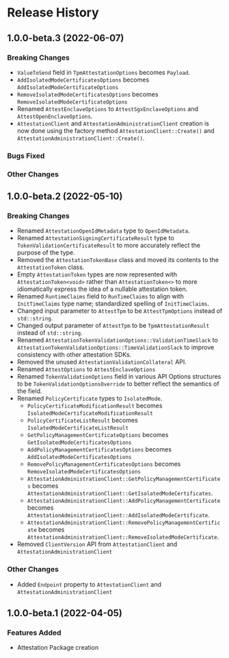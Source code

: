 # Release History

## 1.0.0-beta.3 (2022-06-07)

### Breaking Changes
- `ValueToSend` field in `TpmAttestationOptions` becomes `Payload`.
- `AddIsolatedModeCertificatesOptions` becomes `AddIsolatedModeCertificateOptions`
- `RemoveIsolatedModeCertificatesOptions` becomes `RemoveIsolatedModeCertificateOptions`
- Renamed `AttestEnclaveOptions` to `AttestSgxEnclaveOptions` and `AttestOpenEnclaveOptions`.
- `AttestationClient` and `AttestationAdministrationClient` creation is now done using the factory method `AttestationClient::Create()` and `AttestationAdministrationClient::Create()`. 

### Bugs Fixed

### Other Changes

## 1.0.0-beta.2 (2022-05-10)

### Breaking Changes

- Renamed `AttestationOpenIdMetadata` type to `OpenIdMetadata`.
- Renamed `AttestationSigningCertificateResult` type to `TokenValidationCertificateResult` to more accurately reflect the
  purpose of the type.
- Removed the `AttestationTokenBase` class and moved its contents to the `AttestationToken` class.
- Empty `AttestationToken` types are now represented with `AttestationToken<void>` rather than `AttestationToken<>` to more idiomatically express the idea of a nullable attestation token.
- Renamed `RuntimeClaims` field to `RunTimeClaims` to align with `InitTimeClaims` type name; standardized spelling of
  `InitTimeClaims`.
- Changed input parameter to `AttestTpm` to be `AttestTpmOptions` instead of `std::string`.
- Changed output parameter of `AttestTpm` to be `TpmAttestationResult` instead of `std::string`.
- Renamed `AttestationTokenValidationOptions::ValidationTimeSlack` to `AttestationTokenValidationOptions::TimeValidationSlack`
  to improve consistency with other attestation SDKs.
- Removed the unused `AttestationValidationCollateral` API.
- Renamed `AttestOptions` to `AttestEnclaveOptions`
- Renamed `TokenValidationOptions` field in various API Options structures to be `TokenValidationOptionsOverride` to better
  reflect the semantics of the field.
- Renamed `PolicyCertificate` types to `IsolatedMode`.
  - `PolicyCertificateModificationResult` becomes `IsolatedModeCertificateModificationResult`
  - `PolicyCertificateListResult` becomes `IsolatedModeCertificateListResult`
  - `GetPolicyManagementCertificateOptions` becomes `GetIsolatedModeCertificatesOptions`
  - `AddPolicyManagementCertificatesOptions` becomes `AddIsolatedModeCertificatesOptions`
  - `RemovePolicyManagementCertificatesOptions` becomes `RemoveIsolatedModeCertificatesOptions`
  - `AttestationAdministrationClient::GetPolicyManagementCertificates` becomes `AttestationAdministrationClient::GetIsolatedModeCertificates`.
  - `AttestationAdministrationClient::AddPolicyManagementCertificate` becomes `AttestationAdministrationClient::AddIsolatedModeCertificate`.
  - `AttestationAdministrationClient::RemovePolicyManagementCertificate` becomes `AttestationAdministrationClient::RemoveIsolatedModeCertificate`.
- Removed `ClientVersion` API from `AttestationClient` and `AttestationAdministrationClient`

### Other Changes

- Added `Endpoint` property to `AttestationClient` and `AttestationAdministrationClient`

## 1.0.0-beta.1 (2022-04-05)

### Features Added

- Attestation Package creation
